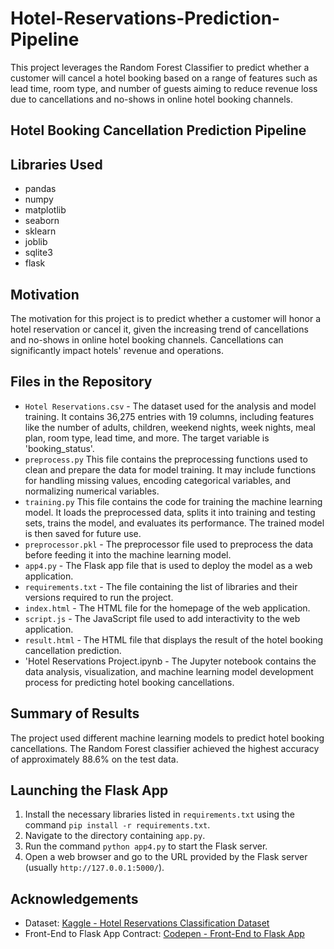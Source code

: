 # Hotel-Reservations-Prediction-Pipeline
This project leverages the Random Forest Classifier to predict whether a customer will cancel a hotel booking based on a range of features such as lead time, room type, and number of guests aiming to reduce revenue loss due to cancellations and no-shows in online hotel booking channels.

## Hotel Booking Cancellation Prediction Pipeline

## Libraries Used
- pandas
- numpy
- matplotlib
- seaborn
- sklearn
- joblib
- sqlite3
- flask

## Motivation
The motivation for this project is to predict whether a customer will honor a hotel reservation or cancel it, given the increasing trend of cancellations and no-shows in online hotel booking channels. Cancellations can significantly impact hotels' revenue and operations.

## Files in the Repository
- `Hotel Reservations.csv` - The dataset used for the analysis and model training. It contains 36,275 entries with 19 columns, including features like the number of adults, children, weekend nights, week nights, meal plan, room type, lead time, and more. The target variable is 'booking_status'.
- `preprocess.py` This file contains the preprocessing functions used to clean and prepare the data for model training. It may include functions for handling missing values, encoding categorical variables, and normalizing numerical variables.
- `training.py` This file contains the code for training the machine learning model. It loads the preprocessed data, splits it into training and testing sets, trains the model, and evaluates its performance. The trained model is then saved for future use.
- `preprocessor.pkl` - The preprocessor file used to preprocess the data before feeding it into the machine learning model.
- `app4.py` - The Flask app file that is used to deploy the model as a web application.
- `requirements.txt` - The file containing the list of libraries and their versions required to run the project.
- `index.html` - The HTML file for the homepage of the web application.
- `script.js` - The JavaScript file used to add interactivity to the web application.
- `result.html` - The HTML file that displays the result of the hotel booking cancellation prediction.
- 'Hotel Reservations Project.ipynb - The Jupyter notebook contains the data analysis, visualization, and machine learning model development process for predicting hotel booking cancellations.
  
## Summary of Results
The project used different machine learning models to predict hotel booking cancellations. The Random Forest classifier achieved the highest accuracy of approximately 88.6% on the test data.

## Launching the Flask App
1. Install the necessary libraries listed in `requirements.txt` using the command `pip install -r requirements.txt`.
2. Navigate to the directory containing `app.py`.
3. Run the command `python app4.py` to start the Flask server.
4. Open a web browser and go to the URL provided by the Flask server (usually `http://127.0.0.1:5000/`).

## Acknowledgements
- Dataset: [Kaggle - Hotel Reservations Classification Dataset](https://www.kaggle.com/datasets/ahsan81/hotel-reservations-classification-dataset/)
- Front-End to Flask App Contract: [Codepen - Front-End to Flask App](https://codepen.io/jaycbrf/pen/NWYjYr)
